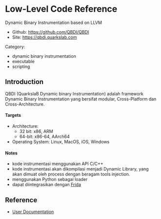 # Low-Level Code Reference

Dynamic Binary Instrumentation based on LLVM

* Github: https://github.com/QBDI/QBDI
* Site: https://qbdi.quarkslab.com

Category:

- dynamic binary instrumentation
- executable
- scripting

## Introduction

QBDI (QuarkslaB Dynamic binary Instrumentation) adalah framework Dynamic Binary Instrumentation yang bersifat modular, Cross-Platform dan Cross-Architecture.

#### Targets

- Architecture:
    - 32 bit: x86, ARM
    - 64-bit: x86-64, AArch64
- Operating System: Linux, MacOS, iOS, Windows

#### Notes

- kode instrumentasi menggunakan API C/C++
- kode instrumentasi akan dikompilasi menjadi Dynamic Library, yang akan dimuat oleh process dengan beragam tools injection.
- menggunakan Python sebagai loader
- dapat diintegrasikan dengan [Frida](https://github.com/frida/frida)

## Reference

- [User Documentation](https://qbdi.readthedocs.io/en/stable/user.html)